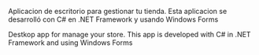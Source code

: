 Aplicacion de escritorio para gestionar tu tienda. Esta aplicacion se desarrolló con C# en .NET Framework y usando Windows Forms

Destkop app for manage your store. This app is developed with C# in .NET Framework and using Windows Forms
